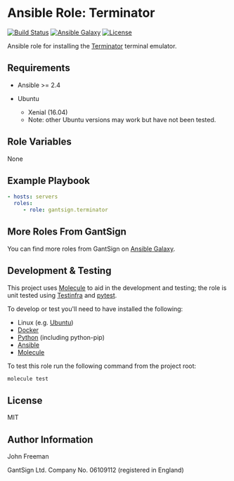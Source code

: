 Ansible Role: Terminator
========================

[![Build Status](https://travis-ci.org/gantsign/ansible-role-terminator.svg?branch=master)](https://travis-ci.org/gantsign/ansible-role-terminator)
[![Ansible Galaxy](https://img.shields.io/badge/ansible--galaxy-gantsign.terminator-blue.svg)](https://galaxy.ansible.com/gantsign/terminator)
[![License](https://img.shields.io/badge/license-MIT-blue.svg)](https://raw.githubusercontent.com/gantsign/ansible-role-terminator/master/LICENSE)

Ansible role for installing the [Terminator](https://launchpad.net/terminator/)
terminal emulator.

Requirements
------------

* Ansible >= 2.4

* Ubuntu

    * Xenial (16.04)
    * Note: other Ubuntu versions may work but have not been tested.

Role Variables
--------------

None

Example Playbook
----------------

```yaml
- hosts: servers
  roles:
     - role: gantsign.terminator
```

More Roles From GantSign
------------------------

You can find more roles from GantSign on
[Ansible Galaxy](https://galaxy.ansible.com/gantsign).

Development & Testing
---------------------

This project uses [Molecule](http://molecule.readthedocs.io/) to aid in the
development and testing; the role is unit tested using
[Testinfra](http://testinfra.readthedocs.io/) and
[pytest](http://docs.pytest.org/).

To develop or test you'll need to have installed the following:

* Linux (e.g. [Ubuntu](http://www.ubuntu.com/))
* [Docker](https://www.docker.com/)
* [Python](https://www.python.org/) (including python-pip)
* [Ansible](https://www.ansible.com/)
* [Molecule](http://molecule.readthedocs.io/)

To test this role run the following command from the project root:

```bash
molecule test
```

License
-------

MIT

Author Information
------------------

John Freeman

GantSign Ltd.
Company No. 06109112 (registered in England)

